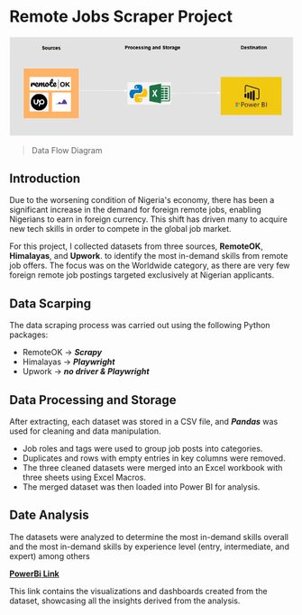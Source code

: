 # Remote Jobs Scraper Project 


![Data Flow Diagram](Remote_Jobs_DFD.jpg)

> Data Flow Diagram

## Introduction

Due to the worsening condition of Nigeria&#39;s economy, there has been a significant increase in the demand for foreign remote jobs, enabling Nigerians to earn in foreign currency. This shift has driven many to acquire new tech skills in order to compete in the global job market.

For this project, I collected datasets from three sources, **RemoteOK**, **Himalayas**, and **Upwork**. to identify the most in-demand skills from remote job offers. The focus was on the Worldwide category, as there are very few foreign remote job postings targeted exclusively at Nigerian applicants.

## Data Scarping 
The data scraping process was carried out using the following Python packages:
- RemoteOK →  ***Scrapy***
- Himalayas → ***Playwright***
- Upwork → ***no driver & Playwright***

## Data Processing and Storage 

After extracting, each dataset was stored in a CSV file, and **_Pandas_** was used for cleaning and data manipulation.
- Job roles and tags were used to group job posts into categories.
- Duplicates and rows with empty entries in key columns were removed.
- The three cleaned datasets were merged into an Excel workbook with three sheets using Excel Macros.
- The merged dataset was then loaded into Power BI for analysis.


## Date Analysis

The datasets were analyzed to determine  the most in-demand skills overall and the most in-demand skills by experience level (entry, intermediate, and expert) among others

[**PowerBi Link**](https://app.powerbi.com/reportEmbed?reportId=9833a8e7-9e3c-434b-b24f-2915d21dfd55&autoAuth=true&ctid=5fe78ac1-1afe-4009-aa04-a71efb4a5042)

This link contains the visualizations and dashboards created from the dataset, showcasing all the insights derived from the analysis.

